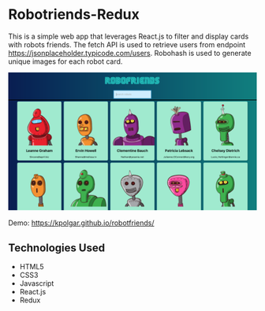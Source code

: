 # Robotriends-Redux
This is a simple web app that leverages React.js to filter and display cards with robots friends.  The fetch API is used to retrieve users from endpoint https://jsonplaceholder.typicode.com/users. Robohash is used to generate unique images for each robot card.
 
![picture of the app](https://github.com/kpolgar/robotfriends-redux/blob/master/robofriends.png)


Demo:
https://kpolgar.github.io/robotfriends/

## Technologies Used
* HTML5
* CSS3
* Javascript
* React.js
* Redux
